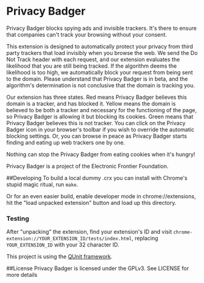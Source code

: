 Privacy Badger
===================
Privacy Badger blocks spying ads and invisible trackers. It's there to ensure that companies can't track your browsing without your consent.

This extension is designed to automatically protect your privacy from third party trackers that load invisibly when you browse the web. We send the Do Not Track header with each request, and our extension evaluates the likelihood that you are still being tracked. If the algorithm deems the likelihood is too high, we automatically block your request from being sent to the domain. Please understand that Privacy Badger is in beta, and the algorithm's determination is not conclusive that the domain is tracking you.

Our extension has three states. Red means Privacy Badger believes this domain is a tracker, and has blocked it. Yellow means the domain is believed to be both a tracker and necessary for the functioning of the page, so Privacy Badger is allowing it but blocking its cookies. Green means that Privacy Badger believes this is not tracker. You can click on the Privacy Badger icon in your browser's toolbar if you wish to override the automatic blocking settings. Or, you can browse in peace as Privacy Badger starts finding and eating up web trackers one by one.

Nothing can stop the Privacy Badger from eating cookies when it's hungry!

Privacy Badger is a project of the Electronic Frontier Foundation.

##Developing
To build a local dummy .crx you can install with Chrome's stupid magic ritual,
run `make`.

Or for an even easier build, enable developer mode in chrome://extensions, hit
the "load unpacked extension" button and load up this directory.

### Testing

After "unpacking" the extension, find your extension's ID and
visit `chrome-extension://YOUR_EXTENSION_ID/tests/index.html`, replacing
`YOUR_EXTENSION_ID` with your 32 character ID.

This project is using the [QUnit framework](http://qunitjs.com/).

##License
Privacy Badger is licensed under the GPLv3. See LICENSE for more details
